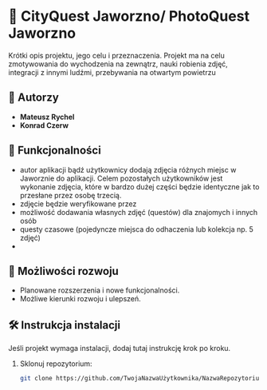 # 📌 CityQuest Jaworzno/ PhotoQuest Jaworzno

Krótki opis projektu, jego celu i przeznaczenia.
Projekt ma na celu zmotywowania do wychodzenia na zewnątrz, nauki robienia zdjęć, integracji z innymi ludźmi, przebywania na otwartym powietrzu

## 👥 Autorzy

- **Mateusz Rychel**
- **Konrad Czerw**

## 🚀 Funkcjonalności

- autor aplikacji bądź użytkownicy dodają zdjęcia różnych miejsc w Jaworznie do aplikacji. Celem pozostałych użytkowników jest wykonanie zdjęcia, które w bardzo dużej części będzie identyczne jak to przesłane przez osobę trzecią. 
- zdjęcie będzie weryfikowane przez 
- możliwość dodawania własnych zdjęć (questów) dla znajomych i innych osób
- questy czasowe (pojedyncze miejsca do odhaczenia lub kolekcja np. 5 zdjęć)
- 

## 🔧 Możliwości rozwoju

- Planowane rozszerzenia i nowe funkcjonalności.
- Możliwe kierunki rozwoju i ulepszeń.

## 🛠️ Instrukcja instalacji

Jeśli projekt wymaga instalacji, dodaj tutaj instrukcję krok po kroku.

1. Sklonuj repozytorium:  
   ```bash
   git clone https://github.com/TwojaNazwaUżytkownika/NazwaRepozytorium.git
